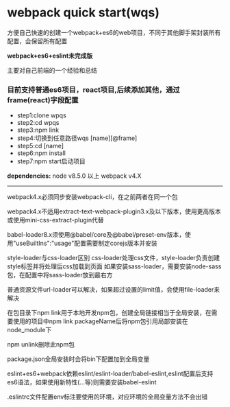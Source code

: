 # webpack quick start(wqs)
方便自己快速的创建一个webpack+es6的web项目，不同于其他脚手架封装所有配置，会保留所有配置

**webpack+es6+eslint未完成版**

主要对自己前端的一个经验和总结
### 目前支持普通es6项目，react项目,后续添加其他，通过frame\(react\)字段配置
- step1:clone wpqs
- step2:cd wpqs
- step3:npm link
- step4:切换到任意路径wqs [name]\[@frame\]
- step5:cd [name]
- step6:npm install
- step7:npm start启动项目

**dependencies:**
node v8.5.0 以上 webpack v4.X

***

webpack4.x必须同步安装webpack-cli，在之前两者在同一个包

webpack4.x不适用extract-text-webpack-plugin3.x及以下版本，使用更高版本或使用mini-css-extract-plugin代替

babel-loader8.x须使用@babel/core及@babel/preset-env版本，使用"useBuiltIns":"usage"配置需要制定corejs版本并安装

style-loader与css-loader区别
css-loader处理css文件，style-loader负责创建style标签并将处理后css加载到页面
如果安装sass-loader，需要安装node-sass包，在配置中将sass-loader放到最右方

普通资源文件url-loader可以解决，如果超过设置的limit值，会使用file-loader来解决

在包目录下npm link用于本地开发npm包，创建全局链接相当于全局安装，在需要使用的项目中npm link packageName后将npm包引用局部安装在node_module下

npm unlink删除此npm包

package.json全局安装时会将bin下配置加到全局变量

eslint+es6+webpack依赖eslint/eslint-loader/babel-eslint,eslint配置后支持es6语法，如果使用新特性\(...等\)则需要安装babel-eslint

.eslintrc文件配置env标注要使用的环境，对应环境的全局变量方法不会出错

